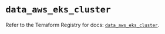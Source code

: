 # `data_aws_eks_cluster`

Refer to the Terraform Registry for docs: [`data_aws_eks_cluster`](https://registry.terraform.io/providers/hashicorp/aws/6.11.0/docs/data-sources/eks_cluster).
